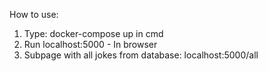 How to use:  <br>
1. Type: docker-compose up in cmd <br>
2. Run localhost:5000 - In browser <br>
3. Subpage with all jokes from database: localhost:5000/all
